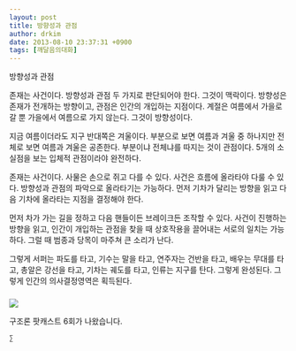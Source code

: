 ```yaml
---
layout: post
title: 방향성과 관점
author: drkim
date: 2013-08-10 23:37:31 +0900
tags: [깨달음의대화]
---
```

방향성과 관점


  


존재는 사건이다. 방향성과 관점 두 가지로 판단되어야 한다. 그것이 맥락이다. 방향성은 존재가 전개하는 방향이고, 관점은 인간의 개입하는 지점이다. 계절은 여름에서 가을로 갈 뿐 가을에서 여름으로 가지 않는다. 그것이 방향성이다. 


  


지금 여름이더라도 지구 반대쪽은 겨울이다. 부분으로 보면 여름과 겨울 중 하나지만 전체로 보면 여름과 겨울은 공존한다. 부분이냐 전체냐를 따지는 것이 관점이다. 5개의 소실점을 보는 입체적 관점이라야 완전하다. 


  


존재는 사건이다. 사물은 손으로 쥐고 다를 수 있다. 사건은 흐름에 올라타야 다룰 수 있다. 방향성과 관점의 파악으로 올라타기는 가능하다. 먼저 기차가 달리는 방향을 읽고 다음 기차에 올라타는 지점을 결정해야 한다. 



먼저 차가 가는 길을 정하고 다음 핸들이든 브레이크든 조작할 수 있다. 사건이 진행하는 방향을 읽고, 인간이 개입하는 관점을 찾을 때 상호작용을 끌어내는 서로의 일치는 가능하다. 그럴 때 범종과 당목이 마주쳐 큰 소리가 난다. 



그렇게 서퍼는 파도를 타고, 기수는 말을 타고, 연주자는 건반을 타고, 배우는 무대를 타고, 총알은 강선을 타고, 기차는 궤도를 타고, 인류는 지구를 탄다. 그렇게 완성된다. 그렇게 인간의 의사결정영역은 획득된다.


  




 ###


  





  ![](http://gujoron.com/images/board_pod.gif) 
  
  
  구조론 팟캐스트 6회가 나왔습니다. 
  
  
  
  
  
    ∑ 
  
  
  
  
  
  
  
  
  
  
  
  
  
  
  
  
  
  
  
  
  
  
  
  
  
  
  

